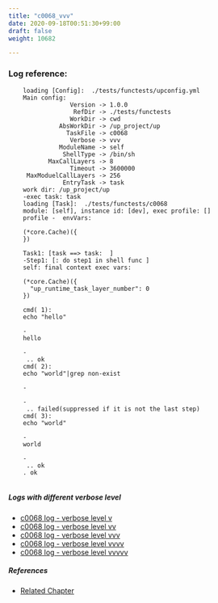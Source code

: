 ```yaml
---
title: "c0068_vvv"
date: 2020-09-18T00:51:30+99:00
draft: false
weight: 10682

---
```


### Log reference: <no value>

```
    loading [Config]:  ./tests/functests/upconfig.yml
    Main config:
                 Version -> 1.0.0
                  RefDir -> ./tests/functests
                 WorkDir -> cwd
              AbsWorkDir -> /up_project/up
                TaskFile -> c0068
                 Verbose -> vvv
              ModuleName -> self
               ShellType -> /bin/sh
           MaxCallLayers -> 8
                 Timeout -> 3600000
     MaxModuelCallLayers -> 256
               EntryTask -> task
    work dir: /up_project/up
    -exec task: task
    loading [Task]:  ./tests/functests/c0068
    module: [self], instance id: [dev], exec profile: []
    profile -  envVars:
    
    (*core.Cache)({
    })
    
    Task1: [task ==> task:  ]
    -Step1: [: do step1 in shell func ]
    self: final context exec vars:
    
    (*core.Cache)({
      "up_runtime_task_layer_number": 0
    })
    
    cmd( 1):
    echo "hello"
    
    -
    hello
    
    -
     .. ok
    cmd( 2):
    echo "world"|grep non-exist
    
    -
    
    -
     .. failed(suppressed if it is not the last step)
    cmd( 3):
    echo "world"
    
    -
    world
    
    -
     .. ok
    . ok
    
```

##### Logs with different verbose level
* [c0068 log - verbose level v](../../logs/c0068_v)
* [c0068 log - verbose level vv](../../logs/c0068_vv)
* [c0068 log - verbose level vvv](../../logs/c0068_vvv)
* [c0068 log - verbose level vvvv](../../logs/c0068_vvvv)
* [c0068 log - verbose level vvvvv](../../logs/c0068_vvvvv)

##### References
* [Related Chapter](../../flow-controll/c0068)
